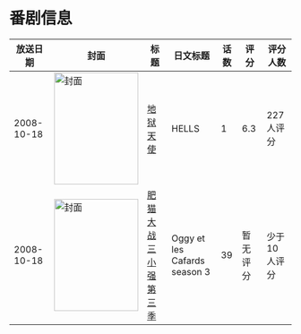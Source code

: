 # 番剧信息

|放送日期|封面|标题|日文标题|话数|评分|评分人数|
|---|---|---|---|---|---|---|
|2008-10-18|<img src="//lain.bgm.tv/pic/cover/c/3b/52/39610_E2tZ8.jpg" alt="封面" style="width:150px;height:200px;object-fit:cover;">|[地狱天使](https://bangumi.tv/subject/39610)|HELLS|1|6.3|227人评分|
|2008-10-18|<img src="//lain.bgm.tv/pic/cover/c/1a/86/133398_IA1zr.jpg" alt="封面" style="width:150px;height:200px;object-fit:cover;">|[肥猫大战三小强 第三季](https://bangumi.tv/subject/133398)|Oggy et les Cafards season 3|39|暂无评分|少于10人评分|
